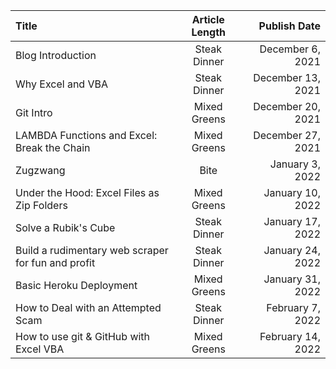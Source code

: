 <!-- Bite, Mixed Greens, Steak Dinner  -->

| Title                                              | Article Length |      Publish Date |
| :------------------------------------------------- | :------------: | ----------------: |
| Blog Introduction                                  |  Steak Dinner  |  December 6, 2021 |
| Why Excel and VBA                                  |  Steak Dinner  | December 13, 2021 |
| Git Intro                                          |  Mixed Greens  | December 20, 2021 |
| LAMBDA Functions and Excel: Break the Chain        |  Mixed Greens  | December 27, 2021 |
| Zugzwang                                           |      Bite      |   January 3, 2022 |
| Under the Hood: Excel Files as Zip Folders         |  Mixed Greens  |  January 10, 2022 |
| Solve a Rubik's Cube                               |  Steak Dinner  |  January 17, 2022 |
| Build a rudimentary web scraper for fun and profit |  Steak Dinner  |  January 24, 2022 |
| Basic Heroku Deployment                            |  Mixed Greens  |  January 31, 2022 |
| How to Deal with an Attempted Scam                 |  Steak Dinner  |  February 7, 2022 |
| How to use git & GitHub with Excel VBA             |  Mixed Greens  | February 14, 2022 |
